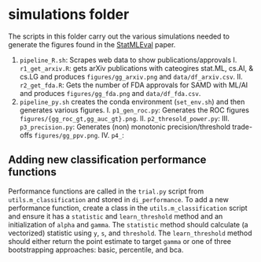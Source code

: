 # simulations folder

The scripts in this folder carry out the various simulations needed to generate the figures found in the [StatMLEval]() paper.

1. `pipeline_R.sh`: Scrapes web data to show publications/approvals
	I. `r1_get_arxiv.R`: gets arXiv publications with cateogires stat.ML, cs.AI, & cs.LG and produces `figures/gg_arxiv.png` and `data/df_arxiv.csv`.
	II. `r2_get_fda.R`: Gets the number of FDA approvals for SAMD with ML/AI and produces `figures/gg_fda.png` and `data/df_fda.csv`.
2. `pipeline_py.sh` creates the conda environment (`set_env.sh`) and then generates various figures.
	I. `p1_gen_roc.py`: Generates the ROC figures `figures/{gg_roc_gt,gg_auc_gt}.png`.
	II. `p2_thresold_power.py`: 
	III. `p3_precision.py`: Generates (non) monotonic precision/threshold trade-offs `figures/gg_ppv.png`.
	IV. `p4_`: 

## Adding new classification performance functions

Performance functions are called in the `trial.py` script from `utils.m_classification` and stored in `di_performance`. To add a new performance function, create a class in the `utils.m_classification` script and ensure it has a `statistic` and `learn_threshold` method and an initialization of `alpha` and `gamma`. The `statistic` method should calculate (a vectorized) statistic using `y`, `s`, and `threshold`.  The `learn_threshold` method should either return the point estimate to target `gamma` or one of three bootstrapping approaches: basic, percentile, and bca. 